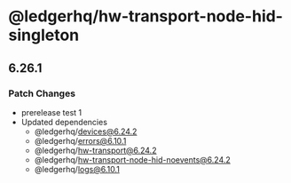 # @ledgerhq/hw-transport-node-hid-singleton

## 6.26.1

### Patch Changes

- prerelease test 1
- Updated dependencies
  - @ledgerhq/devices@6.24.2
  - @ledgerhq/errors@6.10.1
  - @ledgerhq/hw-transport@6.24.2
  - @ledgerhq/hw-transport-node-hid-noevents@6.24.2
  - @ledgerhq/logs@6.10.1
